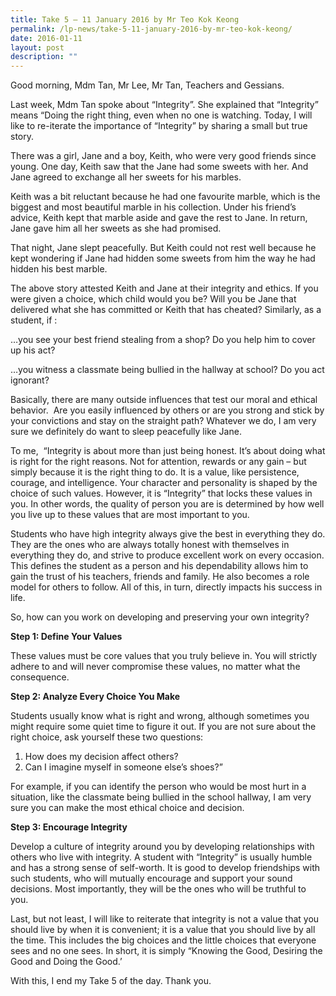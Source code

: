 ```yaml
---
title: Take 5 – 11 January 2016 by Mr Teo Kok Keong
permalink: /lp-news/take-5-11-january-2016-by-mr-teo-kok-keong/
date: 2016-01-11
layout: post
description: ""
---
```

Good morning, Mdm Tan, Mr Lee, Mr Tan, Teachers and Gessians.

Last week, Mdm Tan spoke about “Integrity”. She explained that “Integrity” means “Doing the right thing, even when no one is watching. Today, I will like to re-iterate the importance of “Integrity” by sharing a small but true story.

There was a girl, Jane and a boy, Keith, who were very good friends since young. One day, Keith saw that the Jane had some sweets with her. And Jane agreed to exchange all her sweets for his marbles.

Keith was a bit reluctant because he had one favourite marble, which is the biggest and most beautiful marble in his collection. Under his friend’s advice, Keith kept that marble aside and gave the rest to Jane. In return, Jane gave him all her sweets as she had promised.

That night, Jane slept peacefully. But Keith could not rest well because he kept wondering if Jane had hidden some sweets from him the way he had hidden his best marble.

The above story attested Keith and Jane at their integrity and ethics. If you were given a choice, which child would you be? Will you be Jane that delivered what she has committed or Keith that has cheated? Similarly, as a student, if :

…you see your best friend stealing from a shop? Do you help him to cover up his act?

…you witness a classmate being bullied in the hallway at school? Do you act ignorant?

Basically, there are many outside influences that test our moral and ethical behavior.  Are you easily influenced by others or are you strong and stick by your convictions and stay on the straight path? Whatever we do, I am very sure we definitely do want to sleep peacefully like Jane.

To me,  “Integrity is about more than just being honest. It’s about doing what is right for the right reasons. Not for attention, rewards or any gain – but simply because it is the right thing to do. It is a value, like persistence, courage, and intelligence. Your character and personality is shaped by the choice of such values. However, it is “Integrity” that locks these values in you. In other words, the quality of person you are is determined by how well you live up to these values that are most important to you.

Students who have high integrity always give the best in everything they do. They are the ones who are always totally honest with themselves in everything they do, and strive to produce excellent work on every occasion. This defines the student as a person and his dependability allows him to gain the trust of his teachers, friends and family. He also becomes a role model for others to follow. All of this, in turn, directly impacts his success in life.

So, how can you work on developing and preserving your own integrity?

**Step 1: Define Your Values**

These values must be core values that you truly believe in. You will strictly adhere to and will never compromise these values, no matter what the consequence.

**Step 2: Analyze Every Choice You Make**

Students usually know what is right and wrong, although sometimes you might require some quiet time to figure it out. If you are not sure about the right choice, ask yourself these two questions:


1.  How does my decision affect others?
2.  Can I imagine myself in someone else’s shoes?”

For example, if you can identify the person who would be most hurt in a situation, like the classmate being bullied in the school hallway, I am very sure you can make the most ethical choice and decision.

**Step 3: Encourage Integrity**

Develop a culture of integrity around you by developing relationships with others who live with integrity. A student with “Integrity” is usually humble and has a strong sense of self-worth. It is good to develop friendships with such students, who will mutually encourage and support your sound decisions. Most importantly, they will be the ones who will be truthful to you.

Last, but not least, I will like to reiterate that integrity is not a value that you should live by when it is convenient; it is a value that you should live by all the time. This includes the big choices and the little choices that everyone sees and no one sees. In short, it is simply “Knowing the Good, Desiring the Good and Doing the Good.’

With this, I end my Take 5 of the day. Thank you.